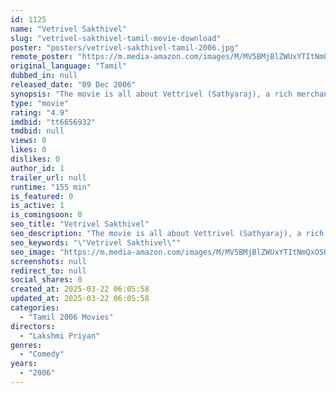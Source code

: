 ```yaml
---
id: 1125
name: "Vetrivel Sakthivel"
slug: "vetrivel-sakthivel-tamil-movie-download"
poster: "posters/vetrivel-sakthivel-tamil-2006.jpg"
remote_poster: "https://m.media-amazon.com/images/M/MV5BMjBlZWUxYTItNmQxOS00MDU4LWFjNmUtZjE3M2M5N2Y3ZGVjXkEyXkFqcGdeQXVyMjA4OTI5NDQ@._V1_SX300.jpg"
original_language: "Tamil"
dubbed_in: null
released_date: "09 Dec 2006"
synopsis: "The movie is all about Vettrivel (Sathyaraj), a rich merchant in Coimbatore. His son Sakthivel (Sibiraj) helps his father in business and comes across Nikitha and falls in love. Meanwhile, Vettrivel gets his daughter married to a ..."
type: "movie"
rating: "4.9"
imdbid: "tt6656932"
tmdbid: null
views: 0
likes: 0
dislikes: 0
author_id: 1
trailer_url: null
runtime: "155 min"
is_featured: 0
is_active: 1
is_comingsoon: 0
seo_title: "Vetrivel Sakthivel"
seo_description: "The movie is all about Vettrivel (Sathyaraj), a rich merchant in Coimbatore. His son Sakthivel (Sibiraj) helps his father in business and comes across Nikitha and falls in love. Meanwhile, Vettrivel gets his daughter married to a ..."
seo_keywords: "\"Vetrivel Sakthivel\""
seo_image: "https://m.media-amazon.com/images/M/MV5BMjBlZWUxYTItNmQxOS00MDU4LWFjNmUtZjE3M2M5N2Y3ZGVjXkEyXkFqcGdeQXVyMjA4OTI5NDQ@._V1_SX300.jpg"
screenshots: null
redirect_to: null
social_shares: 0
created_at: 2025-03-22 06:05:58
updated_at: 2025-03-22 06:05:58
categories:
  - "Tamil 2006 Movies"
directors:
  - "Lakshmi Priyan"
genres:
  - "Comedy"
years:
  - "2006"
---
```

